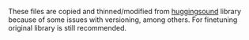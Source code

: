 These files are copied and thinned/modified from [huggingsound](https://github.com/jonatasgrosman/huggingsound) library because of some issues with versioning, among others. For finetuning original library is still recommended.
